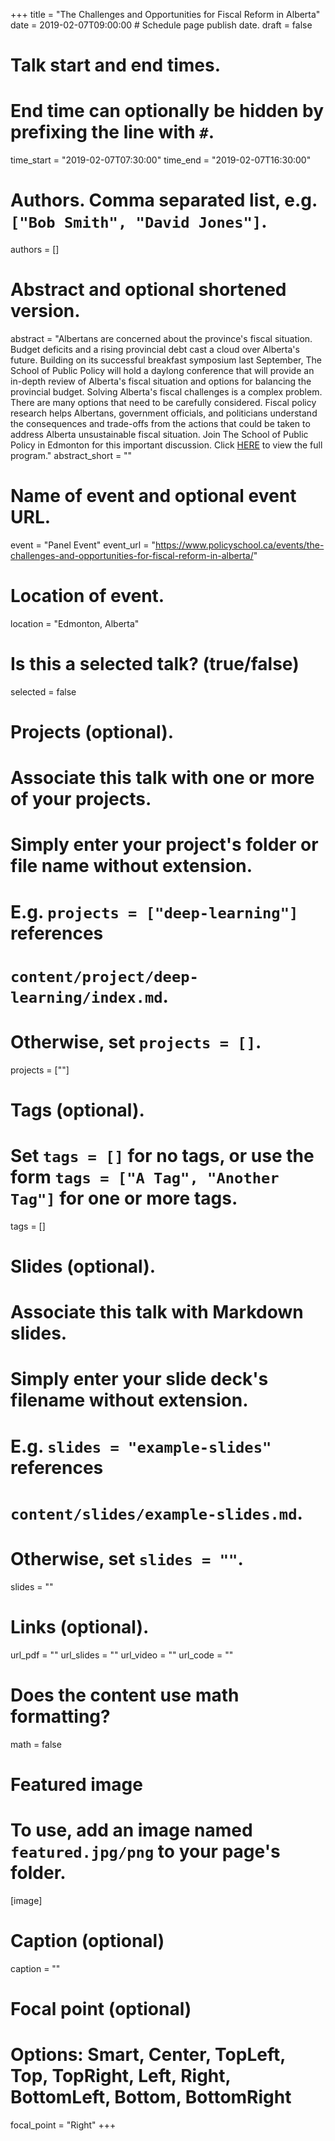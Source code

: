 +++
title = "The Challenges and Opportunities for Fiscal Reform in Alberta"
date = 2019-02-07T09:00:00  # Schedule page publish date.
draft = false

# Talk start and end times.
#   End time can optionally be hidden by prefixing the line with `#`.
time_start = "2019-02-07T07:30:00"
time_end = "2019-02-07T16:30:00"

# Authors. Comma separated list, e.g. `["Bob Smith", "David Jones"]`.
authors = []

# Abstract and optional shortened version.
abstract = "Albertans are concerned about the province's fiscal situation. Budget deficits and a rising provincial debt cast a cloud over Alberta's future. Building on its successful breakfast symposium last September, The School of Public Policy will hold a daylong conference that will provide an in-depth review of Alberta's fiscal situation and options for balancing the provincial budget. Solving Alberta's fiscal challenges is a complex problem. There are many options that need to be carefully considered. Fiscal policy research helps Albertans, government officials, and politicians understand the consequences and trade-offs from the actions that could be taken to address Alberta unsustainable fiscal situation. Join The School of Public Policy in Edmonton for this important discussion. Click [HERE](http://em.ucalgary.ca/qTNO0G0VKH080s10L0YT00F) to view the full program."
abstract_short = ""

# Name of event and optional event URL.
event = "Panel Event"
event_url = "https://www.policyschool.ca/events/the-challenges-and-opportunities-for-fiscal-reform-in-alberta/"

# Location of event.
location = "Edmonton, Alberta"

# Is this a selected talk? (true/false)
selected = false

# Projects (optional).
#   Associate this talk with one or more of your projects.
#   Simply enter your project's folder or file name without extension.
#   E.g. `projects = ["deep-learning"]` references 
#   `content/project/deep-learning/index.md`.
#   Otherwise, set `projects = []`.
projects = [""]

# Tags (optional).
#   Set `tags = []` for no tags, or use the form `tags = ["A Tag", "Another Tag"]` for one or more tags.
tags = []

# Slides (optional).
#   Associate this talk with Markdown slides.
#   Simply enter your slide deck's filename without extension.
#   E.g. `slides = "example-slides"` references 
#   `content/slides/example-slides.md`.
#   Otherwise, set `slides = ""`.
slides = ""

# Links (optional).
url_pdf = ""
url_slides = ""
url_video = ""
url_code = ""

# Does the content use math formatting?
math = false

# Featured image
# To use, add an image named `featured.jpg/png` to your page's folder. 
[image]
  # Caption (optional)
  caption = ""

  # Focal point (optional)
  # Options: Smart, Center, TopLeft, Top, TopRight, Left, Right, BottomLeft, Bottom, BottomRight
  focal_point = "Right"
+++


